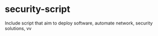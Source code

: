 # security-script
Include script that aim to deploy software, automate network, security solutions, vv
